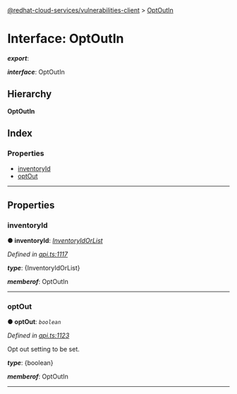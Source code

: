 [@redhat-cloud-services/vulnerabilities-client](../README.md) > [OptOutIn](../interfaces/optoutin.md)

# Interface: OptOutIn

*__export__*: 

*__interface__*: OptOutIn

## Hierarchy

**OptOutIn**

## Index

### Properties

* [inventoryId](optoutin.md#inventoryid)
* [optOut](optoutin.md#optout)

---

## Properties

<a id="inventoryid"></a>

###  inventoryId

**● inventoryId**: *[InventoryIdOrList](inventoryidorlist.md)*

*Defined in [api.ts:1117](https://github.com/RedHatInsights/javascript-clients/blob/master/packages/vulnerabilities/git-api/api.ts#L1117)*

*__type__*: {InventoryIdOrList}

*__memberof__*: OptOutIn

___
<a id="optout"></a>

###  optOut

**● optOut**: *`boolean`*

*Defined in [api.ts:1123](https://github.com/RedHatInsights/javascript-clients/blob/master/packages/vulnerabilities/git-api/api.ts#L1123)*

Opt out setting to be set.

*__type__*: {boolean}

*__memberof__*: OptOutIn

___

